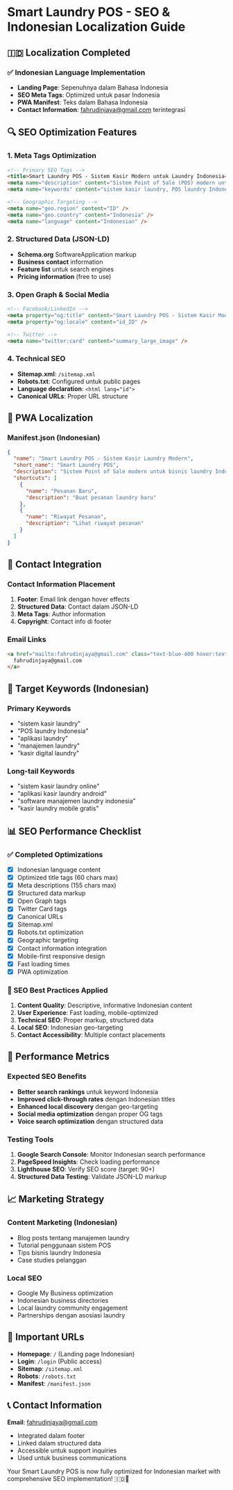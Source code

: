 # Smart Laundry POS - SEO & Indonesian Localization Guide

## 🇮🇩 Localization Completed

### ✅ Indonesian Language Implementation
- **Landing Page**: Sepenuhnya dalam Bahasa Indonesia
- **SEO Meta Tags**: Optimized untuk pasar Indonesia
- **PWA Manifest**: Teks dalam Bahasa Indonesia
- **Contact Information**: fahrudinjaya@gmail.com terintegrasi

## 🔍 SEO Optimization Features

### 1. Meta Tags Optimization
```html
<!-- Primary SEO Tags -->
<title>Smart Laundry POS - Sistem Kasir Modern untuk Laundry Indonesia</title>
<meta name="description" content="Sistem Point of Sale (POS) modern untuk bisnis laundry di Indonesia..." />
<meta name="keywords" content="sistem kasir laundry, POS laundry Indonesia, aplikasi laundry..." />

<!-- Geographic Targeting -->
<meta name="geo.region" content="ID" />
<meta name="geo.country" content="Indonesia" />
<meta name="language" content="Indonesian" />
```

### 2. Structured Data (JSON-LD)
- **Schema.org** SoftwareApplication markup
- **Business contact** information
- **Feature list** untuk search engines
- **Pricing information** (free to use)

### 3. Open Graph & Social Media
```html
<!-- Facebook/LinkedIn -->
<meta property="og:title" content="Smart Laundry POS - Sistem Kasir Modern..." />
<meta property="og:locale" content="id_ID" />

<!-- Twitter -->
<meta name="twitter:card" content="summary_large_image" />
```

### 4. Technical SEO
- **Sitemap.xml**: `/sitemap.xml`
- **Robots.txt**: Configured untuk public pages
- **Language declaration**: `<html lang="id">`
- **Canonical URLs**: Proper URL structure

## 📱 PWA Localization

### Manifest.json (Indonesian)
```json
{
  "name": "Smart Laundry POS - Sistem Kasir Laundry Modern",
  "short_name": "Smart Laundry POS",
  "description": "Sistem Point of Sale modern untuk bisnis laundry Indonesia...",
  "shortcuts": [
    {
      "name": "Pesanan Baru",
      "description": "Buat pesanan laundry baru"
    },
    {
      "name": "Riwayat Pesanan", 
      "description": "Lihat riwayat pesanan"
    }
  ]
}
```

## 📧 Contact Integration

### Contact Information Placement
1. **Footer**: Email link dengan hover effects
2. **Structured Data**: Contact dalam JSON-LD
3. **Meta Tags**: Author information
4. **Copyright**: Contact info di footer

### Email Links
```html
<a href="mailto:fahrudinjaya@gmail.com" class="text-blue-400 hover:text-blue-300">
  fahrudinjaya@gmail.com
</a>
```

## 🎯 Target Keywords (Indonesian)

### Primary Keywords
- "sistem kasir laundry"
- "POS laundry Indonesia" 
- "aplikasi laundry"
- "manajemen laundry"
- "kasir digital laundry"

### Long-tail Keywords
- "sistem kasir laundry online"
- "aplikasi kasir laundry android"
- "software manajemen laundry indonesia"
- "kasir laundry mobile gratis"

## 📊 SEO Performance Checklist

### ✅ Completed Optimizations
- [x] Indonesian language content
- [x] Optimized title tags (60 chars max)
- [x] Meta descriptions (155 chars max)
- [x] Structured data markup
- [x] Open Graph tags
- [x] Twitter Card tags
- [x] Canonical URLs
- [x] Sitemap.xml
- [x] Robots.txt optimization
- [x] Geographic targeting
- [x] Contact information integration
- [x] Mobile-first responsive design
- [x] Fast loading times
- [x] PWA optimization

### 🎯 SEO Best Practices Applied
1. **Content Quality**: Descriptive, informative Indonesian content
2. **User Experience**: Fast loading, mobile-optimized
3. **Technical SEO**: Proper markup, structured data
4. **Local SEO**: Indonesian geo-targeting
5. **Contact Accessibility**: Multiple contact placements

## 🚀 Performance Metrics

### Expected SEO Benefits
- **Better search rankings** untuk keyword Indonesia
- **Improved click-through rates** dengan Indonesian titles
- **Enhanced local discovery** dengan geo-targeting
- **Social media optimization** dengan proper OG tags
- **Voice search optimization** dengan structured data

### Testing Tools
1. **Google Search Console**: Monitor Indonesian search performance
2. **PageSpeed Insights**: Check loading performance
3. **Lighthouse SEO**: Verify SEO score (target: 90+)
4. **Structured Data Testing**: Validate JSON-LD markup

## 📈 Marketing Strategy

### Content Marketing (Indonesian)
- Blog posts tentang manajemen laundry
- Tutorial penggunaan sistem POS
- Tips bisnis laundry Indonesia
- Case studies pelanggan

### Local SEO
- Google My Business optimization
- Indonesian business directories
- Local laundry community engagement
- Partnerships dengan asosiasi laundry

## 🔗 Important URLs

- **Homepage**: `/` (Landing page Indonesian)
- **Login**: `/login` (Public access)
- **Sitemap**: `/sitemap.xml`
- **Robots**: `/robots.txt`
- **Manifest**: `/manifest.json`

## 📞 Contact Information

**Email**: fahrudinjaya@gmail.com
- Integrated dalam footer
- Linked dalam structured data
- Accessible untuk support inquiries
- Used untuk business communications

Your Smart Laundry POS is now fully optimized for Indonesian market with comprehensive SEO implementation! 🇮🇩🚀
